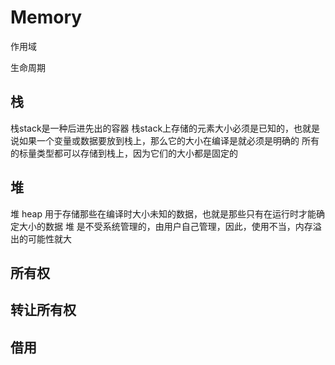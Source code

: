 # Memory

作用域

生命周期

## 栈

栈stack是一种后进先出的容器
栈stack上存储的元素大小必须是已知的，也就是说如果一个变量或数据要放到栈上，那么它的大小在编译是就必须是明确的
所有的标量类型都可以存储到栈上，因为它们的大小都是固定的

## 堆

堆 heap 用于存储那些在编译时大小未知的数据，也就是那些只有在运行时才能确定大小的数据
堆 是不受系统管理的，由用户自己管理，因此，使用不当，内存溢出的可能性就大

## 所有权

## 转让所有权

## 借用
